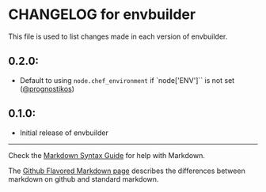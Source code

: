 # CHANGELOG for envbuilder

This file is used to list changes made in each version of envbuilder.

## 0.2.0:

* Default to using `node.chef_environment` if `node['ENV']`` is not set
  ([@prognostikos](https://github.com/prognostikos))

## 0.1.0:

* Initial release of envbuilder

- - -
Check the [Markdown Syntax Guide](http://daringfireball.net/projects/markdown/syntax) for help with Markdown.

The [Github Flavored Markdown page](http://github.github.com/github-flavored-markdown/) describes the differences between markdown on github and standard markdown.
